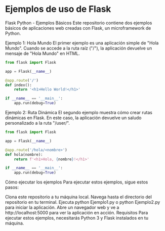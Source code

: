 # Ejemplos de uso de Flask
Flask Python - Ejemplos Básicos
Este repositorio contiene dos ejemplos básicos de aplicaciones web creadas con Flask, un microframework de Python.

Ejemplo 1: Hola Mundo
El primer ejemplo es una aplicación simple de "Hola Mundo". Cuando se accede a la ruta raíz ("/"), la aplicación devuelve un mensaje de "Hola Mundo" en HTML.

```python
from flask import Flask

app = Flask(__name__)

@app.route('/')
def index():
    return '<h1>Hello World!</h1>'

if __name__ == '__main__':
    app.run(debug=True)
```

Ejemplo 2: Ruta Dinámica
El segundo ejemplo muestra cómo crear rutas dinámicas en Flask. En este caso, la aplicación devuelve un saludo personalizado a la ruta "/user/<nombre>".

```python
from flask import Flask

app = Flask(__name__)

@app.route('/hola/<nombre>')
def hola(nombre):
    return f'<h1>Hola, {nombre}!</h1>'

if __name__ == '__main__':
    app.run(debug=True)
```

Cómo ejecutar los ejemplos
Para ejecutar estos ejemplos, sigue estos pasos:

Clona este repositorio a tu máquina local.
Navega hasta el directorio del repositorio en tu terminal.
Ejecuta python Ejemplo1.py o python Ejemplo2.py para iniciar la aplicación.
Abre un navegador web y ve a http://localhost:5000 para ver la aplicación en acción.
Requisitos
Para ejecutar estos ejemplos, necesitarás Python 3 y Flask instalados en tu máquina.
